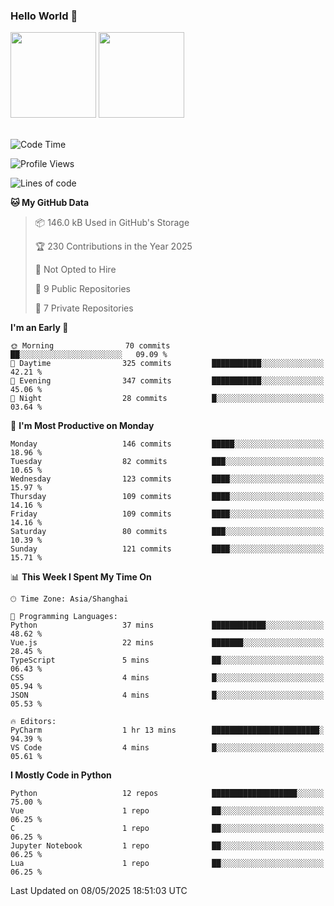 ### Hello World 👋
<img align="" height="137px" src="https://github-readme-stats.vercel.app/api?username=myhMARS&hide_title=true&hide_border=true&show_icons=trueline_height=21&text_color=000&icon_color=000&bg_color=0,ea6161,ffc64d,fffc4d,52fa5a&theme=graywhite" /> </div>
<img align="" height="137px" src="https://github-readme-stats-git-masterrstaa-rickstaa.vercel.app/api/top-langs/?username=myhMARS&hide_title=true&hide_border=true&layout=compact&langs_count=6&text_color=000&icon_color=fff&bg_color=0,52fa5a,4dfcff,c64dff&theme=graywhite" /><br><br>

<!--START_SECTION:waka-->
![Code Time](http://img.shields.io/badge/Code%20Time-609%20hrs%209%20mins-blue)

![Profile Views](http://img.shields.io/badge/Profile%20Views-0-blue)

![Lines of code](https://img.shields.io/badge/From%20Hello%20World%20I%27ve%20Written-459.2%20thousand%20lines%20of%20code-blue)

**🐱 My GitHub Data** 

> 📦 146.0 kB Used in GitHub's Storage 
 > 
> 🏆 230 Contributions in the Year 2025
 > 
> 🚫 Not Opted to Hire
 > 
> 📜 9 Public Repositories 
 > 
> 🔑 7 Private Repositories 
 > 
**I'm an Early 🐤** 

```text
🌞 Morning                70 commits          ██░░░░░░░░░░░░░░░░░░░░░░░   09.09 % 
🌆 Daytime                325 commits         ███████████░░░░░░░░░░░░░░   42.21 % 
🌃 Evening                347 commits         ███████████░░░░░░░░░░░░░░   45.06 % 
🌙 Night                  28 commits          █░░░░░░░░░░░░░░░░░░░░░░░░   03.64 % 
```
📅 **I'm Most Productive on Monday** 

```text
Monday                   146 commits         █████░░░░░░░░░░░░░░░░░░░░   18.96 % 
Tuesday                  82 commits          ███░░░░░░░░░░░░░░░░░░░░░░   10.65 % 
Wednesday                123 commits         ████░░░░░░░░░░░░░░░░░░░░░   15.97 % 
Thursday                 109 commits         ████░░░░░░░░░░░░░░░░░░░░░   14.16 % 
Friday                   109 commits         ████░░░░░░░░░░░░░░░░░░░░░   14.16 % 
Saturday                 80 commits          ███░░░░░░░░░░░░░░░░░░░░░░   10.39 % 
Sunday                   121 commits         ████░░░░░░░░░░░░░░░░░░░░░   15.71 % 
```


📊 **This Week I Spent My Time On** 

```text
🕑︎ Time Zone: Asia/Shanghai

💬 Programming Languages: 
Python                   37 mins             ████████████░░░░░░░░░░░░░   48.62 % 
Vue.js                   22 mins             ███████░░░░░░░░░░░░░░░░░░   28.45 % 
TypeScript               5 mins              ██░░░░░░░░░░░░░░░░░░░░░░░   06.43 % 
CSS                      4 mins              █░░░░░░░░░░░░░░░░░░░░░░░░   05.94 % 
JSON                     4 mins              █░░░░░░░░░░░░░░░░░░░░░░░░   05.53 % 

🔥 Editors: 
PyCharm                  1 hr 13 mins        ████████████████████████░   94.39 % 
VS Code                  4 mins              █░░░░░░░░░░░░░░░░░░░░░░░░   05.61 % 
```

**I Mostly Code in Python** 

```text
Python                   12 repos            ███████████████████░░░░░░   75.00 % 
Vue                      1 repo              ██░░░░░░░░░░░░░░░░░░░░░░░   06.25 % 
C                        1 repo              ██░░░░░░░░░░░░░░░░░░░░░░░   06.25 % 
Jupyter Notebook         1 repo              ██░░░░░░░░░░░░░░░░░░░░░░░   06.25 % 
Lua                      1 repo              ██░░░░░░░░░░░░░░░░░░░░░░░   06.25 % 
```




 Last Updated on 08/05/2025 18:51:03 UTC
<!--END_SECTION:waka-->

<!--
**myhMARS/myhMARS** is a ✨ _special_ ✨ repository because its `README.md` (this file) appears on your GitHub profile.

Here are some ideas to get you started:

- 🔭 I’m currently working on ...
- 🌱 I’m currently learning ...
- 👯 I’m looking to collaborate on ...
- 🤔 I’m looking for help with ...
- 💬 Ask me about ...
- 📫 How to reach me: ...
- 😄 Pronouns: ...
- ⚡ Fun fact: ...
-->
